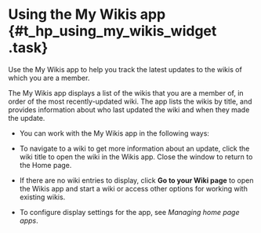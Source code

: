 # Using the My Wikis app {#t_hp_using_my_wikis_widget .task}

Use the My Wikis app to help you track the latest updates to the wikis of which you are a member.

The My Wikis app displays a list of the wikis that you are a member of, in order of the most recently-updated wiki. The app lists the wikis by title, and provides information about who last updated the wiki and when they made the update.

-   You can work with the My Wikis app in the following ways:
-   To navigate to a wiki to get more information about an update, click the wiki title to open the wiki in the Wikis app. Close the window to return to the Home page.

-   If there are no wiki entries to display, click **Go to your Wiki page** to open the Wikis app and start a wiki or access other options for working with existing wikis.

-   To configure display settings for the app, see *Managing home page apps*.


